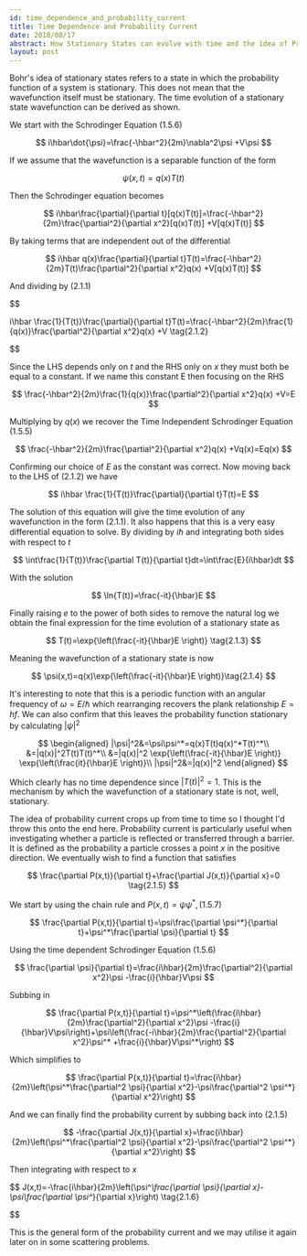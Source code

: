 ```yaml
---
id: time_dependence_and_probability_current
title: Time Dependence and Probability Current
date: 2018/08/17
abstract: How Stationary States can evolve with time and the idea of Probability Current.
layout: post
---
```


Bohr's idea of stationary states refers to a state in which the probability function of a system is stationary. This does not mean that the wavefunction itself must be stationary. The time evolution of a stationary state wavefunction can be derived as shown.

We start with the Schrodinger Equation $(1.5.6)$

$$
i\hbar\dot{\psi}=\frac{-\hbar^2}{2m}\nabla^2\psi +V\psi
$$

If we assume that the wavefunction is a separable function of the form

$$
\psi(x,t)=q(x)T(t) \tag{2.1.1}
$$

Then the Schrodinger equation becomes

$$
i\hbar\frac{\partial}{\partial t}[q(x)T(t)]=\frac{-\hbar^2}{2m}\frac{\partial^2}{\partial x^2}[q(x)T(t)] +V[q(x)T(t)]
$$

By taking terms that are independent out of the differential

$$
i\hbar q(x)\frac{\partial}{\partial t}T(t)=\frac{-\hbar^2}{2m}T(t)\frac{\partial^2}{\partial x^2}q(x) +V[q(x)T(t)]
$$

And dividing by $(2.1.1)$

$$

i\hbar \frac{1}{T(t)}\frac{\partial}{\partial t}T(t)=\frac{-\hbar^2}{2m}\frac{1}{q(x)}\frac{\partial^2}{\partial x^2}q(x) +V \tag{2.1.2}


$$

Since the LHS depends only on $t$ and the RHS only on $x$ they must both be equal to a constant. If we name this constant E then focusing on the RHS

$$
\frac{-\hbar^2}{2m}\frac{1}{q(x)}\frac{\partial^2}{\partial x^2}q(x) +V=E
$$

Multiplying by $q(x)$ we recover the Time Independent Schrodinger Equation $(1.5.5)$

$$
\frac{-\hbar^2}{2m}\frac{\partial^2}{\partial x^2}q(x) +Vq(x)=Eq(x)
$$

Confirming our choice of $E$ as the constant was correct. Now moving back to the LHS of $(2.1.2)$ we have

$$
i\hbar \frac{1}{T(t)}\frac{\partial}{\partial t}T(t)=E
$$

The solution of this equation will give the time evolution of any wavefunction in the form $(2.1.1)$. It also happens that this is a very easy differential equation to solve. By dividing by $i\hbar$ and integrating both sides with respect to $t$

$$
\int\frac{1}{T(t)}\frac{\partial T(t)}{\partial t}dt=\int\frac{E}{i\hbar}dt
$$

With the solution

$$
\ln{T(t)}=\frac{-it}{\hbar}E
$$

Finally raising $e$ to the power of both sides to remove the natural log we obtain the final expression for the time evolution of a stationary state as

$$
T(t)=\exp{\left(\frac{-it}{\hbar}E \right)} \tag{2.1.3}
$$

Meaning the wavefunction of a stationary state is now

$$
\psi(x,t)=q(x)\exp{\left(\frac{-it}{\hbar}E \right)}\tag{2.1.4}
$$

It's interesting to note that this is a periodic function with an angular frequency of $\omega = E/\hbar$ which rearranging recovers the plank relationship $E=hf$.
We can also confirm that this leaves the probability function stationary by calculating $|\psi|^2$

$$
\begin{aligned}
|\psi|^2&=\psi\psi^*=q(x)T(t)q(x)^*T(t)^*\\
		&=|q(x)|^2T(t)T(t)^*\\
		&=|q(x)|^2  \exp{\left(\frac{-it}{\hbar}E \right)} \exp{\left(\frac{it}{\hbar}E \right)}\\
|\psi|^2&=|q(x)|^2
\end{aligned}
$$

Which clearly has no time dependence since $|T(t)|^2=1$. This is the mechanism by which the wavefunction of a stationary state is not, well, stationary.

The idea of probability current crops up from time to time so I thought I'd throw this onto the end here. Probability current is particularly useful when investigating whether a particle is reflected or transferred through a barrier. It is defined as the probability a particle crosses a point $x$ in the positive direction. We eventually wish to find a function that satisfies

$$
\frac{\partial P(x,t)}{\partial t}+\frac{\partial J(x,t)}{\partial x}=0 \tag{2.1.5}
$$

We start by using the chain rule and $P(x,t)=\psi\psi^*,(1.5.7)$

$$
\frac{\partial P(x,t)}{\partial t}=\psi\frac{\partial \psi^*}{\partial t}+\psi^*\frac{\partial \psi}{\partial t}
$$

Using the time dependent Schrodinger Equation $(1.5.6)$

$$
\frac{\partial \psi}{\partial t}=\frac{i\hbar}{2m}\frac{\partial^2}{\partial x^2}\psi -\frac{i}{\hbar}V\psi
$$

Subbing in

$$
\frac{\partial P(x,t)}{\partial t}=\psi^*\left(\frac{i\hbar}{2m}\frac{\partial^2}{\partial x^2}\psi -\frac{i}{\hbar}V\psi\right)+\psi\left(\frac{-i\hbar}{2m}\frac{\partial^2}{\partial x^2}\psi^* +\frac{i}{\hbar}V\psi^*\right)
$$

Which simplifies to

$$
\frac{\partial P(x,t)}{\partial t}=\frac{i\hbar}{2m}\left(\psi^*\frac{\partial^2 \psi}{\partial x^2}-\psi\frac{\partial^2 \psi^*}{\partial x^2}\right)
$$

And we can finally find the probability current by subbing back into $(2.1.5)$

$$
-\frac{\partial J(x,t)}{\partial x}=\frac{i\hbar}{2m}\left(\psi^*\frac{\partial^2 \psi}{\partial x^2}-\psi\frac{\partial^2 \psi^*}{\partial x^2}\right)
$$

Then integrating with respect to $x$

$$
J(x,t)=-\frac{i\hbar}{2m}\left(\psi^*\frac{\partial \psi}{\partial x}-\psi\frac{\partial \psi^*}{\partial x}\right) \tag{2.1.6}


$$

This is the general form of the probability current and we may utilise it again later on in some scattering problems.
